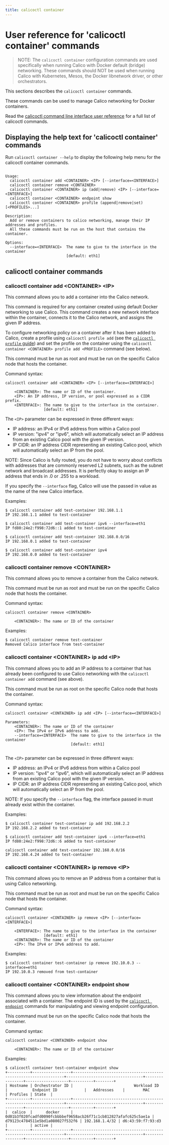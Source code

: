 ```yaml
---
title: calicoctl container
---
```


# User reference for 'calicoctl container' commands
> NOTE: The `calicoctl container` configuration commands are used specifically 
> when running Calico with Docker default (bridge) networking.  These commands 
> should  NOT be used when running Calico with Kubernetes, Mesos, the Docker 
> libnetwork driver, or other orchestrators. 

This sections describes the `calicoctl container` commands.

These commands can be used to manage Calico networking for Docker containers.

Read the [calicoctl command line interface user reference](calicoctl) for a 
full list of calicoctl commands.

## Displaying the help text for 'calicoctl container' commands

Run `calicoctl container --help` to display the following help menu for the 
calicoctl container commands.

```

Usage:
  calicoctl container add <CONTAINER> <IP> [--interface=<INTERFACE>]
  calicoctl container remove <CONTAINER>
  calicoctl container <CONTAINER> ip (add|remove) <IP> [--interface=<INTERFACE>]
  calicoctl container <CONTAINER> endpoint show
  calicoctl container <CONTAINER> profile (append|remove|set) [<PROFILES>...]

Description:
  Add or remove containers to calico networking, manage their IP addresses and profiles.
  All these commands must be run on the host that contains the container.

Options:
  --interface=<INTERFACE>  The name to give to the interface in the container
                           [default: eth1]

```

## calicoctl container commands


### calicoctl container add \<CONTAINER\> \<IP\> 

This command allows you to add a container into the Calico network. 

This command is required for any container created using default Docker 
networking to use Calico.  This command creates a new network interface within 
the container, connects it to the Calico network, and assigns the given IP 
address.

To configure networking policy on a container after it has been added to 
Calico, create a profile using `calicoctl profile add` (see the 
[`calicoctl profile` guide](./profile)) and set the profile on the container 
using the `calicoctl container <CONTAINER> profile add <PROFILE>` command (see 
below).

This command must be run as root and must be run on the specific Calico node 
that hosts the container.

Command syntax:

```
calicoctl container add <CONTAINER> <IP> [--interface=<INTERFACE>]

    <CONTAINER>: The name or ID of the container.
    <IP>: An IP address, IP version, or pool expressed as a CIDR prefix.
    <INTERFACE>: The name to give to the interface in the container.
                 [default: eth1]
```

The `<IP>` parameter can be expressed in three different ways:
 - IP address: an IPv4 or IPv6 address from within a Calico pool
 - IP version: "ipv4" or "ipv6", which will automatically select an IP address 
               from an existing Calico pool with the given IP version.
 - IP CIDR: an IP address CIDR representing an existing Calico pool, which will 
            automatically select an IP from the pool.

NOTE: Since Calico is fully routed, you do not have to worry about conflicts 
with addresses that are commonly reserved L2 subnets, such as the subnet 
network and broadcast addresses. It is perfectly okay to assign an IP address 
that ends in .0 or .255 to a workload.

If you specify the `--interface` flag, Calico will use the passed in value as 
the name of the new Calico interface.

Examples:

```
$ calicoctl container add test-container 192.168.1.1 
IP 192.168.1.1 added to test-container

$ calicoctl container add test-container ipv6 --interface=eth1
IP fd80:24e2:f998:72d6::1 added to test-container

$ calicoctl container add test-container 192.168.0.0/16
IP 192.168.0.1 added to test-container

$ calicoctl container add test-container ipv4
IP 192.168.0.0 added to test-container
```

### calicoctl container remove \<CONTAINER\>

This command allows you to remove a container from the Calico network.

This command must be run as root and must be run on the specific Calico node 
that hosts the container.

Command syntax:

```
calicoctl container remove <CONTAINER>

    <CONTAINER>: The name or ID of the container
```

Examples:

```
$ calicoctl container remove test-container
Removed Calico interface from test-container
```

### calicoctl container \<CONTAINER\> ip add \<IP\> 

This command allows you to add an IP address to a container that has already
been configured to use Calico networking with the `calicoctl container add` 
command (see above).

This command must be run as root on the specific Calico node that hosts the 
container.

Command syntax:

```
calicoctl container <CONTAINER> ip add <IP> [--interface=<INTERFACE>]

Parameters:
    <CONTAINER>: The name or ID of the container
    <IP>: The IPv4 or IPv6 address to add.
    --interface=<INTERFACE>  The name to give to the interface in the container
                             [default: eth1]
    
```
The `<IP>` parameter can be expressed in three different ways:
 - IP address: an IPv4 or IPv6 address from within a Calico pool
 - IP version: "ipv4" or "ipv6", which will automatically select an IP address 
               from an existing Calico pool with the given IP version.
 - IP CIDR: an IP address CIDR representing an existing Calico pool, which will 
            automatically select an IP from the pool.

NOTE: If you specify the `--interface` flag, the interface passed in must 
already exist within the container.

Examples:

```
$ calicoctl container test-container ip add 192.168.2.2 
IP 192.168.2.2 added to test-container

$ calicoctl container add test-container ipv6 --interface=eth1
IP fd80:24e2:f998:72d6::6 added to test-container

calicoctl container add test-container 192.168.0.0/16
IP 192.168.4.24 added to test-container
```

### calicoctl container \<CONTAINER\> ip remove \<IP\> 

This command allows you to remove an IP address from a container that is
using Calico networking.

This command must be run as root and must be run on the specific Calico node 
that hosts the container.

Command syntax:

```
calicoctl container <CONTAINER> ip remove <IP> [--interface=<INTERFACE>]

    <INTERFACE>: The name to give to the interface in the container
                 [default: eth1]
    <CONTAINER>: The name or ID of the container
    <IP>: The IPv4 or IPv6 address to add.
```

Examples:

```
$ calicoctl container test-container ip remove 192.10.0.3 --interface=eth1 
IP 192.10.0.3 removed from test-container
```

### calicoctl container \<CONTAINER\> endpoint show

This command allows you to view information about the endpoint associated with
a container.  The endpoint ID is used by the 
[`calicoctl endpoint`](endpoint) commands for manipulating and viewing
endpoint configuration.

This command must be run on the specific Calico node that hosts the container.

Command syntax:

```
calicoctl container <CONTAINER> endpoint show

    <CONTAINER>: The name or ID of the container
```

Examples:

```
$ calicoctl container test-container endpoint show
+----------+-----------------+------------------------------------------------------------------+----------------------------------+----------------+-------------------+----------+--------+
| Hostname | Orchestrator ID |                           Workload ID                            |           Endpoint ID            |   Addresses    |        MAC        | Profiles | State  |
+----------+-----------------+------------------------------------------------------------------+----------------------------------+----------------+-------------------+----------+--------+
|  calico  |      docker     | 0d01b3f020fcadfd0090fcbbbbef9658acb26f71c1cb812827afafc625c5ae1a | d79123c4784511e5bd1a080027f532f6 | 192.168.1.4/32 | d6:43:59:f7:93:d3 |          | active |
+----------+-----------------+------------------------------------------------------------------+----------------------------------+----------------+-------------------+----------+--------+
```
